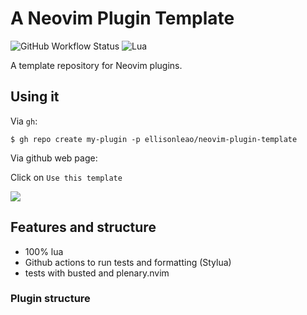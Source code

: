 # A Neovim Plugin Template

![GitHub Workflow Status](https://img.shields.io/github/workflow/status/ellisonleao/neovim-plugin-template/default?style=for-the-badge)
![Lua](https://img.shields.io/badge/Made%20with%20Lua-blueviolet.svg?style=for-the-badge&logo=lua)

A template repository for Neovim plugins.

## Using it

Via `gh`:

```
$ gh repo create my-plugin -p ellisonleao/neovim-plugin-template
```

Via github web page:

Click on `Use this template`

![](https://docs.github.com/assets/cb-36544/images/help/repository/use-this-template-button.png)

## Features and structure

- 100% lua
- Github actions to run tests and formatting (Stylua)
- tests with busted and plenary.nvim

### Plugin structure

```

```
